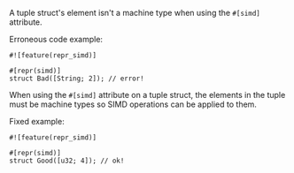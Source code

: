 A tuple struct's element isn't a machine type when using the `#[simd]`
attribute.

Erroneous code example:

```compile_fail,E0077
#![feature(repr_simd)]

#[repr(simd)]
struct Bad([String; 2]); // error!
```

When using the `#[simd]` attribute on a tuple struct, the elements in the tuple
must be machine types so SIMD operations can be applied to them.

Fixed example:

```
#![feature(repr_simd)]

#[repr(simd)]
struct Good([u32; 4]); // ok!
```
